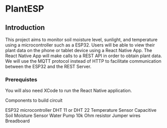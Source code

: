 # PlantESP

## Introduction

This project aims to monitor soil moisture level, sunlight, and temperature using a microcontroller such as a ESP32. Users will be able to view their plant data on the phone or tablet device using a React Native App. The React Native App will make calls to a REST API in order to obtain plant data. We will use the MQTT protocol instead of HTTP to facilitate communication between the ESP32 and the REST Server.

### Prerequistes

You will also need XCode to run the React Native application.

Components to build circuit

ESP32 microcontroller
DHT 11 or DHT 22 Temperature Sensor
Capacitive Soil Moisture Sensor
Water Pump
10k Ohm resistor
Jumper wires
Breadboard
